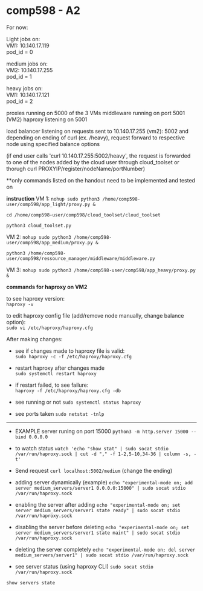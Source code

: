 # comp598 - A2

For now:

Light jobs on:   
VM1: 10.140.17.119    
pod_id = 0   

medium jobs on:     
VM2: 10.140.17.255   
pod_id = 1   

heavy jobs on:     
VM1: 10.140.17.121  
pod_id = 2  

proxies running on 5000 of the 3 VMs
middleware running on port 5001 (VM2)
haproxy listening on 5001

load balancer listening on requests sent to 10.140.17.255 (vm2): 5002 and depending on ending of curl (ex. /heavy), request forward to respective node using specified balance options

(if end user calls 'curl 10.140.17.255:5002/heavy', the request is forwarded to one of the nodes added by the cloud user through cloud_toolset or thorugh curl PROXYIP/register/nodeName/portNumber)

**only commands listed on the handout need to be implemented and tested on

**instruction**
VM 1: 
```nohup sudo python3 /home/comp598-user/comp598/app_light/proxy.py &```

```cd /home/comp598-user/comp598/cloud_toolset/cloud_toolset```

```python3 cloud_toolset.py```

VM 2:
```nohup sudo python3 /home/comp598-user/comp598/app_medium/proxy.py &```

```python3 /home/comp598-user/comp598/ressource_manager/middleware/middleware.py```

VM 3: 
```nohup sudo python3 /home/comp598-user/comp598/app_heavy/proxy.py &```

**commands for haproxy on VM2**

to see haproxy version:  
`haproxy -v`

to edit haproxy config file (add/remove node manually, change balance option):  
`sudo vi /etc/haproxy/haproxy.cfg`

After making changes: 
- see if changes made to haproxy file is valid:  
`sudo haproxy -c -f /etc/haproxy/haproxy.cfg`

- restart haproxy after changes made  
`sudo systemctl restart haproxy`

- if restart failed, to see failure:  
`haproxy -f /etc/haproxy/haproxy.cfg -db`

- see running or not
`sudo systemctl status haproxy`

- see ports taken
`sudo netstat -tnlp`

---------------------------------------------

- EXAMPLE server runing on port 15000
`python3 -m http.server 15000 --bind 0.0.0.0`

- to watch status
`watch 'echo "show stat" | sudo socat stdio /var/run/haproxy.sock | cut -d "," -f 1-2,5-10,34-36 | column -s, -t'`

- Send request 
`curl localhost:5002/medium` (change the ending)


- adding server dynamically (example)
`echo "experimental-mode on; add server medium_servers/server1 0.0.0.0:15000" | sudo socat stdio /var/run/haproxy.sock`

- enabling the server after adding
`echo "experimental-mode on; set server medium_servers/server1 state ready" | sudo socat stdio /var/run/haproxy.sock`

- disabling the server before deleting
`echo "experimental-mode on; set server medium_servers/server1 state maint" | sudo socat stdio /var/run/haproxy.sock`

- deleting the server completely
`echo "experimental-mode on; del server medium_servers/server1" | sudo socat stdio /var/run/haproxy.sock`

- see server status (using haproxy CLI)
`sudo socat stdio /var/run/haproxy.sock`

`show servers state`
